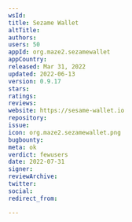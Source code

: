 ```yaml
---
wsId: 
title: Sezame Wallet
altTitle: 
authors: 
users: 50
appId: org.maze2.sezamewallet
appCountry: 
released: Mar 31, 2022
updated: 2022-06-13
version: 0.9.17
stars: 
ratings: 
reviews: 
website: https://sesame-wallet.io
repository: 
issue: 
icon: org.maze2.sezamewallet.png
bugbounty: 
meta: ok
verdict: fewusers
date: 2022-07-31
signer: 
reviewArchive: 
twitter: 
social: 
redirect_from: 

---
```


